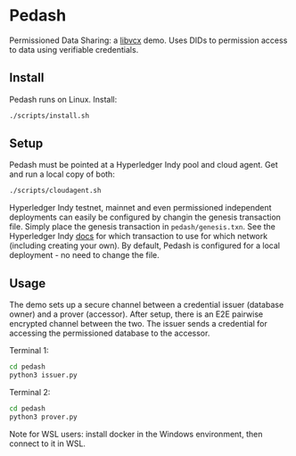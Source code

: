 # Pedash

Permissioned Data Sharing: a [libvcx](https://github.com/hyperledger/indy-sdk/tree/master/vcx) demo. Uses DIDs to permission access to data using verifiable credentials.

## Install

Pedash runs on Linux. Install:

```Bash
./scripts/install.sh
```

## Setup

Pedash must be pointed at a Hyperledger Indy pool and cloud agent. Get and run a local copy of both:

```Bash
./scripts/cloudagent.sh
```

Hyperledger Indy testnet, mainnet and even permissioned independent deployments can easily be configured by changin the genesis transaction file. Simply place the genesis transaction in `pedash/genesis.txn`. See the Hyperledger Indy [docs](https://hyperledger-indy.readthedocs.io/projects/node/en/latest/transactions.html#genesis-transactions) for which transaction to use for which network (including creating your own). By default, Pedash is configured for a local deployment - no need to change the file.

## Usage

The demo sets up a secure channel between a credential issuer (database owner) and a prover (accessor). After setup, there is an E2E pairwise encrypted channel between the two. The issuer sends a credential for accessing the permissioned database to the accessor.

Terminal 1:

```Bash
cd pedash
python3 issuer.py
```

Terminal 2:

```Bash
cd pedash
python3 prover.py
```

Note for WSL users: install docker in the Windows environment, then connect to it in WSL.


